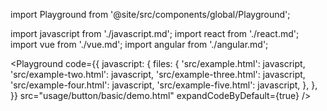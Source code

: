 import Playground from '@site/src/components/global/Playground';

import javascript from './javascript.md';
import react from './react.md';
import vue from './vue.md';
import angular from './angular.md';

<Playground
  code={{
    javascript: {
      files: {
        'src/example.html': javascript,
        'src/example-two.html': javascript,
        'src/example-three.html': javascript,
        'src/example-four.html': javascript,
        'src/example-five.html': javascript,
      },
    },
  }}
  src="usage/button/basic/demo.html"
  expandCodeByDefault={true}
/>
